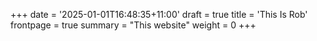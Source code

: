 +++
date = '2025-01-01T16:48:35+11:00'
draft = true
title = 'This Is Rob'
frontpage = true
summary = "This website"
weight = 0
+++
